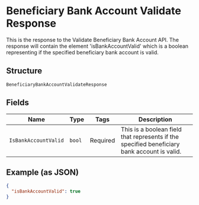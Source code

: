 
# Beneficiary Bank Account Validate Response

This is the response to the Validate Beneficiary Bank Account API. The response will contain the element 'isBankAccountValid' which is a boolean representing if the specified beneficiary bank account is valid.

## Structure

`BeneficiaryBankAccountValidateResponse`

## Fields

| Name | Type | Tags | Description |
|  --- | --- | --- | --- |
| `IsBankAccountValid` | `bool` | Required | This is a boolean field that represents if the specified beneficiary bank account is valid. |

## Example (as JSON)

```json
{
  "isBankAccountValid": true
}
```

